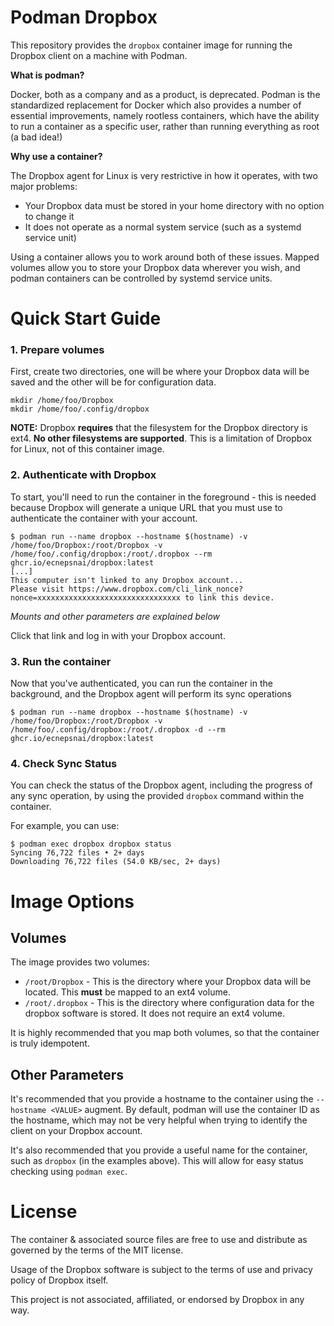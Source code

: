 # Podman Dropbox

This repository provides the `dropbox` container image for running the Dropbox client on a machine with Podman.

**What is podman?**

Docker, both as a company and as a product, is deprecated. Podman is the standardized replacement for Docker which also
provides a number of essential improvements, namely rootless containers, which have the ability to run a container as a
specific user, rather than running everything as root (a bad idea!)

**Why use a container?**

The Dropbox agent for Linux is very restrictive in how it operates, with two major problems:
- Your Dropbox data must be stored in your home directory with no option to change it
- It does not operate as a normal system service (such as a systemd service unit)

Using a container allows you to work around both of these issues. Mapped volumes allow you to store your Dropbox data
wherever you wish, and podman containers can be controlled by systemd service units.

# Quick Start Guide

### 1. Prepare volumes

First, create two directories, one will be where your Dropbox data will be saved and the other will be for configuration
data.

```
mkdir /home/foo/Dropbox
mkdir /home/foo/.config/dropbox
```

**NOTE:** Dropbox **requires** that the filesystem for the Dropbox directory is ext4.
**No other filesystems are supported**. This is a limitation of Dropbox for Linux, not of this container image.

### 2. Authenticate with Dropbox

To start, you'll need to run the container in the foreground - this is needed because Dropbox will generate a unique
URL that you must use to authenticate the container with your account.

```
$ podman run --name dropbox --hostname $(hostname) -v /home/foo/Dropbox:/root/Dropbox -v /home/foo/.config/dropbox:/root/.dropbox --rm ghcr.io/ecnepsnai/dropbox:latest
[...]
This computer isn't linked to any Dropbox account...
Please visit https://www.dropbox.com/cli_link_nonce?nonce=xxxxxxxxxxxxxxxxxxxxxxxxxxxxxxxx to link this device.
```

*Mounts and other parameters are explained below*

Click that link and log in with your Dropbox account.

### 3. Run the container

Now that you've authenticated, you can run the container in the background, and the Dropbox agent will perform its sync
operations

```
$ podman run --name dropbox --hostname $(hostname) -v /home/foo/Dropbox:/root/Dropbox -v /home/foo/.config/dropbox:/root/.dropbox -d --rm ghcr.io/ecnepsnai/dropbox:latest
```

### 4. Check Sync Status

You can check the status of the Dropbox agent, including the progress of any sync operation, by using the provided
`dropbox` command within the container.

For example, you can use:

```
$ podman exec dropbox dropbox status
Syncing 76,722 files • 2+ days
Downloading 76,722 files (54.0 KB/sec, 2+ days)
```

# Image Options

## Volumes

The image provides two volumes:

- `/root/Dropbox` - This is the directory where your Dropbox data will be located. This **must** be mapped to an ext4
volume.
- `/root/.dropbox` - This is the directory where configuration data for the dropbox software is stored. It does not
require an ext4 volume.

It is highly recommended that you map both volumes, so that the container is truly idempotent.

## Other Parameters

It's recommended that you provide a hostname to the container using the `--hostname <VALUE>` augment. By default, podman
will use the container ID as the hostname, which may not be very helpful when trying to identify the client on your
Dropbox account.

It's also recommended that you provide a useful name for the container, such as `dropbox` (in the examples above). This
will allow for easy status checking using `podman exec`.

# License

The container & associated source files are free to use and distribute as governed by the terms of the MIT license.

Usage of the Dropbox software is subject to the terms of use and privacy policy of Dropbox itself.

This project is not associated, affiliated, or endorsed by Dropbox in any way.
